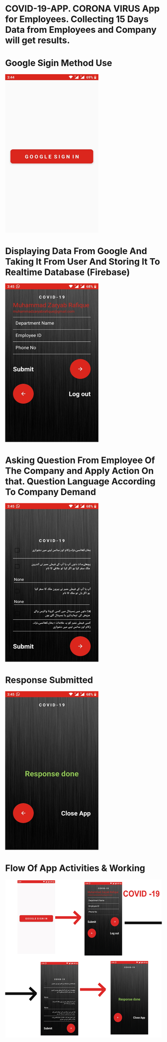 # COVID-19-APP. CORONA VIRUS App for Employees. Collecting 15 Days Data from Employees and Company will get results.
# Google Sigin Method Use
<img src="1.jpeg" width="300" height="510">

# Displaying Data From Google And Taking It From User And Storing It To Realtime Database (Firebase)
<img src="2.jpeg" width="300" height="510">

# Asking Question From Employee Of The Company and Apply Action On that. Question Language According To Company Demand
<img src="3.jpeg" width="300" height="510">
 
# Response Submitted
<img src="4.jpeg" width="300" height="510">

# Flow Of App Activities & Working
<img src="App.jpg" width="800" height="510">
